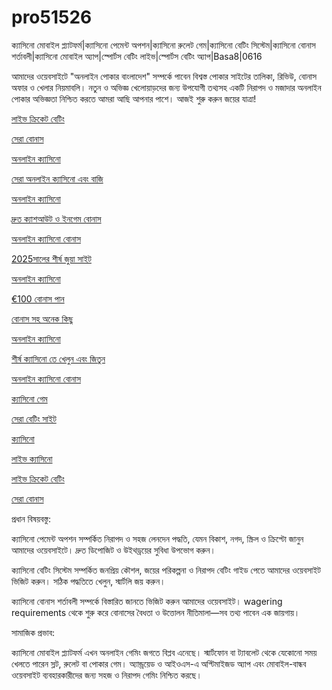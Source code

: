 # pro51526
ক্যাসিনো মোবাইল প্ল্যাটফর্ম|ক্যাসিনো পেমেন্ট অপশন|ক্যাসিনো রুলেট গেম|ক্যাসিনো বেটিং সিস্টেম|ক্যাসিনো বোনাস শর্তাবলী|ক্যাসিনো মোবাইল অ্যাপ|স্পোর্টস বেটিং লাইভ|স্পোর্টস বেটিং অ্যাপ|Basa8|0616

আমাদের ওয়েবসাইটে "অনলাইন পোকার বাংলাদেশ" সম্পর্কে পাবেন বিশ্বস্ত পোকার সাইটের তালিকা, রিভিউ, বোনাস অফার ও খেলার নিয়মাবলি। নতুন ও অভিজ্ঞ খেলোয়াড়দের জন্য উপযোগী তথ্যসহ একটি নিরাপদ ও মজাদার অনলাইন পোকার অভিজ্ঞতা নিশ্চিত করতে আমরা আছি আপনার পাশে। আজই শুরু করুন জয়ের যাত্রা!

<a href="https://basa8uk.com/">লাইভ ক্রিকেট বেটিং</a>

<a href="https://basa8uk.net/">সেরা বোনাস</a>

<a href="https://basa8hub.com/">অনলাইন ক্যাসিনো</a>

<a href="https://basa8hub.net/">সেরা অনলাইন ক্যাসিনো এবং বাজি</a>

<a href="https://basa8sx.com/">অনলাইন ক্যাসিনো</a>

<a href="https://basa8sx.net/">দ্রুত ক্যাশআউট ও ইনগেম বোনাস</a>

<a href="https://basa8wap.com/">অনলাইন ক্যাসিনো বোনাস</a>

<a href="https://basa8now.com/">2025সালের শীর্ষ জুয়া সাইট</a>

<a href="https://basa8now.net/">অনলাইন ক্যাসিনো </a>

<a href="https://basa8pro.com/">€100 বোনাস পান</a>

<a href="https://basa8pro.net/">বোনাস সহ অনেক কিছু</a>

<a href="https://basa8vip.net/">অনলাইন ক্যাসিনো</a>

<a href="https://basa8us.net/">শীর্ষ ক্যাসিনো তে খেলুন এবং জিতুন</a>

<a href="https://basa8wap.com/">অনলাইন ক্যাসিনো বোনাস</a>

<a href="https://basa8pc.com/">ক্যাসিনো গেম</a>

<a href="https://basa8pc.net/">সেরা বেটিং সাইট</a>

<a href="https://basa8live.com/">ক্যাসিনো</a>

<a href="https://basa8live.net/">লাইভ ক্যাসিনো</a>

<a href="https://basa8uk.com/">লাইভ ক্রিকেট বেটিং</a>

<a href="https://basa8uk.net/">সেরা বোনাস</a>

প্রধান বিষয়বস্তু:

ক্যাসিনো পেমেন্ট অপশন সম্পর্কিত নিরাপদ ও সহজ লেনদেন পদ্ধতি, যেমন বিকাশ, নগদ, স্ক্রিল ও ক্রিপ্টো জানুন আমাদের ওয়েবসাইটে। দ্রুত ডিপোজিট ও উইথড্রয়ের সুবিধা উপভোগ করুন।

ক্যাসিনো বেটিং সিস্টেম সম্পর্কিত জনপ্রিয় কৌশল, জয়ের পরিকল্পনা ও নিরাপদ বেটিং গাইড পেতে আমাদের ওয়েবসাইট ভিজিট করুন। সঠিক পদ্ধতিতে খেলুন, স্মার্টলি জয় করুন।

ক্যাসিনো বোনাস শর্তাবলী সম্পর্কে বিস্তারিত জানতে ভিজিট করুন আমাদের ওয়েবসাইট। wagering requirements থেকে শুরু করে বোনাসের বৈধতা ও উত্তোলন নীতিমালা—সব তথ্য পাবেন এক জায়গায়।

সামাজিক প্রভাব:

ক্যাসিনো মোবাইল প্ল্যাটফর্ম এখন অনলাইন গেমিং জগতে বিপ্লব এনেছে। স্মার্টফোন বা ট্যাবলেট থেকে যেকোনো সময় খেলতে পারেন স্লট, রুলেট বা পোকার গেম। অ্যান্ড্রয়েড ও আইওএস-এ অপ্টিমাইজড অ্যাপ এবং মোবাইল-বান্ধব ওয়েবসাইট ব্যবহারকারীদের জন্য সহজ ও নিরাপদ গেমিং নিশ্চিত করছে।
